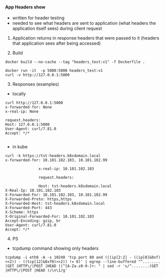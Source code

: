 #### App Headers show
* written for header testing
* needed to see what headers are sent to application (what headers the application itself sees) during client request


1. Application returns in response headers that were passed to it (headers that application sees after being accessed)


2. Build
```
docker build --no-cache --tag "headers_test:v1" -f Dockerfile . 

docker run -it  -p 5000:5000 headers_test:v1
curl -v http://127.0.0.1:5000 
```


3. Responses (examples)
* locally
```
curl http://127.0.0.1:5000 
x-forwarded-for: None
x-real-ip: None

request.headers:
Host: 127.0.0.1:5000
User-Agent: curl/7.81.0
Accept: */*


```

* in kube
```
curl -k https://tst-headers.k8sdomain.local     
x-forwarded-for: 10.101.102.103, 10.101.102.99

               x-real-ip: 10.101.102.103

               request.headers: 

               Host: tst-headers.k8sdomain.local
X-Real-Ip: 10.101.102.103
X-Forwarded-For: 10.101.102.103, 10.101.102.99
X-Forwarded-Proto: https,https
X-Forwarded-Host: tst-headers.k8sdomain.local
X-Forwarded-Port: 443
X-Scheme: https
X-Original-Forwarded-For: 10.101.102.103
Accept-Encoding: gzip, br
User-Agent: curl/7.81.0
Accept: */*

```


4. PS
* tcpdump command showing only headers
```
tcpdump -i eth0 -A -s 10240 'tcp port 80 and (((ip[2:2] - ((ip[0]&0xf)<<2)) - ((tcp[12]&0xf0)>>2)) != 0)' | egrep --line-buffered "^........(GET |HTTP\/|POST |HEAD )|^[A-Za-z0-9-]+: " | sed -r 's/^........(GET |HTTP\/|POST |HEAD )/\n\1/g'
```
